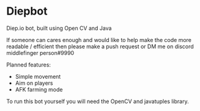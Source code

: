 # Diepbot
Diep.io bot, built using Open CV and Java

If someone can cares enough and would like to help make the code more readable / efficient then please make a push request or DM me on discord middlefinger person#9990

Planned features:
  - Simple movement
  - Aim on players
  - AFK farming mode

To run this bot yourself you will need the OpenCV and javatuples library.
